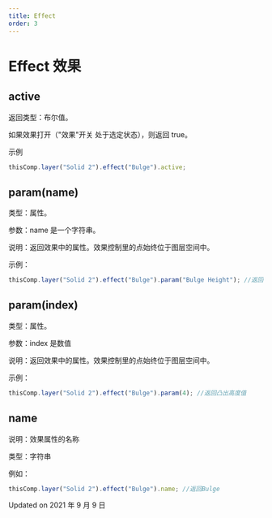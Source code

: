 ```yaml
---
title: Effect
order: 3
---
```


# Effect 效果

## active

返回类型：布尔值。

如果效果打开（"效果"开关 处于选定状态），则返回 true。

示例

```javascript
thisComp.layer("Solid 2").effect("Bulge").active;
```

## param(name)

类型：属性。

参数：name 是一个字符串。

说明：返回效果中的属性。效果控制里的点始终位于图层空间中。

示例：

```javascript
thisComp.layer("Solid 2").effect("Bulge").param("Bulge Height"); //返回凸出高度值
```

## param(index)

类型：属性。

参数：index 是数值

说明：返回效果中的属性。效果控制里的点始终位于图层空间中。

示例：

```javascript
thisComp.layer("Solid 2").effect("Bulge").param(4); //返回凸出高度值
```

## name

说明：效果属性的名称

类型：字符串

例如：

```javascript
thisComp.layer("Solid 2").effect("Bulge").name; //返回Bulge
```

Updated on 2021 年 9 月 9 日
